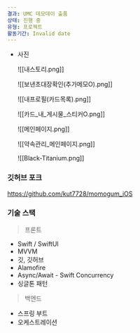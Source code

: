 ```yaml
---
결과: UMC 데모데이 출품
상태: 진행 중
유형: 프로젝트
활동기간: Invalid date
---
```

- 사진
    
    ![[내스토리.png]]
    
    ![[보낸초대장확인(추가메모O).png]]
    
      
    
    ![[내프로필(카드목록).png]]
    
    ![[카드_내_게시물_스티커O.png]]
    
      
    
    ![[메인페이지.png]]
    
    ![[약속관리_메인페이지.png]]
    
      
    
    ![[Black-Titanium.png]]
    

  

### 깃허브 포크

https://github.com/kut7728/momogum_iOS

  

### 기술 스택

> 프론트

- Swift / SwiftUI
- MVVM
- 깃, 깃허브
- Alamofire
- Async/Await - Swift Concurrency
- 싱글톤 패턴

  

> 백엔드

- 스프링 부트
- 오케스트레이션